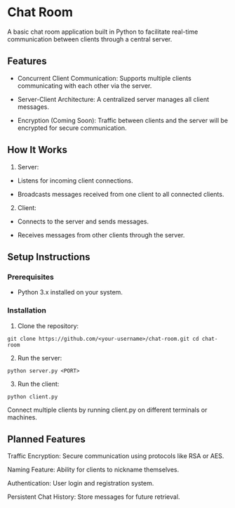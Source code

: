# Chat Room

A basic chat room application built in Python to facilitate real-time communication between clients through a central server.

## Features

- Concurrent Client Communication: Supports multiple clients communicating with each other via the server.

- Server-Client Architecture: A centralized server manages all client messages.

- Encryption (Coming Soon): Traffic between clients and the server will be encrypted for secure communication.

## How It Works

1. Server:

  - Listens for incoming client connections.

  - Broadcasts messages received from one client to all connected clients.

2. Client:

  - Connects to the server and sends messages.

  - Receives messages from other clients through the server.

## Setup Instructions

### Prerequisites

- Python 3.x installed on your system.

### Installation

1. Clone the repository:

  `git clone https://github.com/<your-username>/chat-room.git
cd chat-room`

2. Run the server:

  `python server.py <PORT>`

3. Run the client:

  `python client.py`

Connect multiple clients by running client.py on different terminals or machines.

## Planned Features

Traffic Encryption: Secure communication using protocols like RSA or AES.

Naming Feature: Ability for clients to nickname themselves.

Authentication: User login and registration system.

Persistent Chat History: Store messages for future retrieval.
